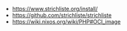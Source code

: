 - https://www.strichliste.org/install/
- https://github.com/strichliste/strichliste
- https://wiki.nixos.org/wiki/PHP#OCI_image
